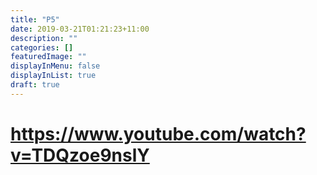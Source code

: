 ```yaml
---
title: "P5"
date: 2019-03-21T01:21:23+11:00
description: ""
categories: []
featuredImage: ""
displayInMenu: false
displayInList: true
draft: true
---
```



# https://www.youtube.com/watch?v=TDQzoe9nslY